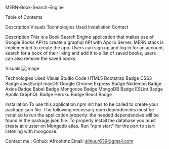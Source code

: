 MERN-Book-Search-Engine

Table of Contents

Description
Visuals
Technologies Used
Installation
Contact

Description
This is a Book Search Engine application that makes use of Google Books API to create a graphql API with Apollo Server. MERN stack is implemented to create the app. Users can sign up and log in for an account, search for a book of their liking and add it to a list of saved books, users can also remove the saved books.

Visuals
![image](https://github.com/Afroohmz/Katon-Gokakyu/assets/146634943/87d3db4b-f891-4f93-b793-164da1506060)

Technologies Used
Visual Studio Code HTML5 Bootstrap Badge CSS3 Badge JavaScript macOS Google Chrome Express Badge Nodemon Badge Axios Badge Babel Badge Mongoose Badge MongoDB Badge ESLint Badge Apollo GraphQL Badge Heroku Badge React Badge

Installation
To use this application npm init has to be called to create your package.json file. 
The following necessary npm dependencies must be installed to run the application properly: 
the needed dependencies will be found in the package.json file. 
To properly install the database you must create at cluster on Mongodb atlas. 
Run "npm start" for the port to start listening with mongoose.

Contact me :
Github: Afroohmz
Email: alinuur639@gmail.com
